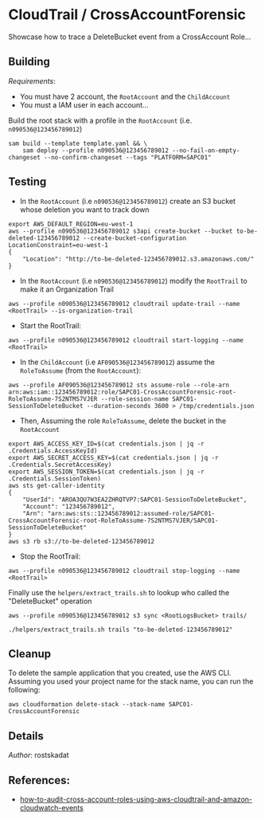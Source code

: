 # CloudTrail / CrossAccountForensic

Showcase how to trace a DeleteBucket event from a CrossAccount Role...

## Building

*Requirements*:
* You must have 2 account, the `RootAccount` and the `ChildAccount`
* You must a IAM user in each account...

Build the root stack with a profile in the `RootAccount` (i.e. `n090536@123456789012`)

```shell
sam build --template template.yaml && \
    sam deploy --profile n090536@123456789012 --no-fail-on-empty-changeset --no-confirm-changeset --tags "PLATFORM=SAPC01"
```

## Testing

* In the `RootAccount` (i.e `n090536@123456789012`) create an S3 bucket whose deletion you want to track down

```shell
export AWS_DEFAULT_REGION=eu-west-1
aws --profile n090536@123456789012 s3api create-bucket --bucket to-be-deleted-123456789012 --create-bucket-configuration LocationConstraint=eu-west-1
{
    "Location": "http://to-be-deleted-123456789012.s3.amazonaws.com/"
}
```

* In the `RootAccount` (i.e `n090536@123456789012`) modify the `RootTrail` to make it an Organization Trail
```shell
aws --profile n090536@123456789012 cloudtrail update-trail --name <RootTrail> --is-organization-trail 
```

* Start the RootTrail:

```shell
aws --profile n090536@123456789012 cloudtrail start-logging --name <RootTrail>
```

* In the `ChildAccount` (i.e `AF090536@123456789012`) assume the `RoleToAssume` (from the `RootAccount`):

```shell
aws --profile AF090536@123456789012 sts assume-role --role-arn arn:aws:iam::123456789012:role/SAPC01-CrossAccountForensic-root-RoleToAssume-7S2NTMS7VJER --role-session-name SAPC01-SessionToDeleteBucket --duration-seconds 3600 > /tmp/credentials.json
```

* Then, Assuming the role `RoleToAssume`, delete the bucket in the `RootAccount`

```shell
export AWS_ACCESS_KEY_ID=$(cat credentials.json | jq -r .Credentials.AccessKeyId)
export AWS_SECRET_ACCESS_KEY=$(cat credentials.json | jq -r .Credentials.SecretAccessKey)
export AWS_SESSION_TOKEN=$(cat credentials.json | jq -r .Credentials.SessionToken)
aws sts get-caller-identity
{
    "UserId": "AROA3QU7W3EA2ZHRQTVP7:SAPC01-SessionToDeleteBucket",
    "Account": "123456789012",
    "Arn": "arn:aws:sts::123456789012:assumed-role/SAPC01-CrossAccountForensic-root-RoleToAssume-7S2NTMS7VJER/SAPC01-SessionToDeleteBucket"
}
aws s3 rb s3://to-be-deleted-123456789012
``` 

* Stop the RootTrail:

```shell
aws --profile n090536@123456789012 cloudtrail stop-logging --name <RootTrail>
```

Finally use the `helpers/extract_trails.sh` to lookup who called the "DeleteBucket" operation

```shell
aws --profile n090536@123456789012 s3 sync <RootLogsBucket> trails/

./helpers/extract_trails.sh trails "to-be-deleted-123456789012"
```


## Cleanup

To delete the sample application that you created, use the AWS CLI. Assuming you used your project name for the stack name, you can run the following:

```shell
aws cloudformation delete-stack --stack-name SAPC01-CrossAccountForensic
```

## Details

*Author*: rostskadat

## References:

* [how-to-audit-cross-account-roles-using-aws-cloudtrail-and-amazon-cloudwatch-events](https://aws.amazon.com/blogs/security/how-to-audit-cross-account-roles-using-aws-cloudtrail-and-amazon-cloudwatch-events/)